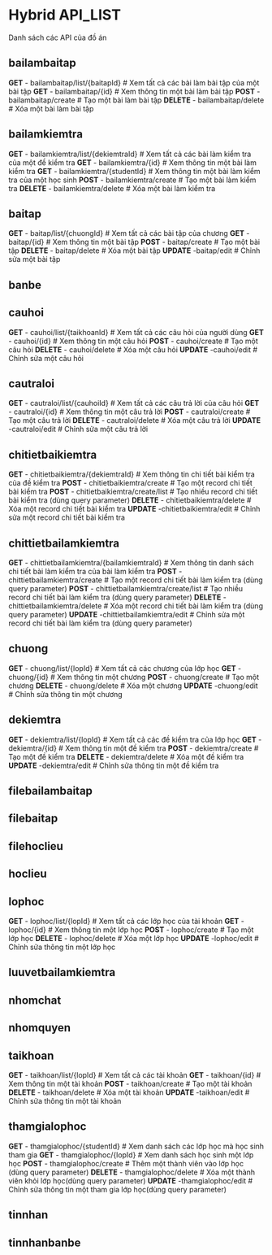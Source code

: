 # Hybrid API_LIST

Danh sách các API của đồ án

## bailambaitap

**GET** - bailambaitap/list/{baitapId} # Xem tất cả các bài làm bài tập của một bài tập
**GET** - bailambaitap/{id} # Xem thông tin một bài làm bài tập
**POST** - bailambaitap/create # Tạo một bài làm bài tập
**DELETE** - bailambaitap/delete # Xóa một bài làm bài tập

## bailamkiemtra

**GET** - bailamkiemtra/list/{dekiemtraId} # Xem tất cả các bài làm kiểm tra của một đề kiểm tra
**GET** - bailamkiemtra/{id} # Xem thông tin một bài làm kiểm tra
**GET** - bailamkiemtra/{studentId} # Xem thông tin một bài làm kiểm tra của một học sinh
**POST** - bailamkiemtra/create # Tạo một bài làm kiểm tra
**DELETE** - bailamkiemtra/delete # Xóa một bài làm kiểm tra

## baitap

**GET** - baitap/list/{chuongId} # Xem tất cả các bài tập của chương
**GET** - baitap/{id} # Xem thông tin một bài tập
**POST** - baitap/create # Tạo một bài tập
**DELETE** - baitap/delete # Xóa một bài tập
**UPDATE** -baitap/edit # Chỉnh sửa một bài tập

## banbe

## cauhoi

**GET** - cauhoi/list/{taikhoanId} # Xem tất cả các câu hỏi của người dùng
**GET** - cauhoi/{id} # Xem thông tin một câu hỏi
**POST** - cauhoi/create # Tạo một câu hỏi
**DELETE** - cauhoi/delete # Xóa một câu hỏi
**UPDATE** -cauhoi/edit # Chỉnh sửa một câu hỏi

## cautraloi

**GET** - cautraloi/list/{cauhoiId} # Xem tất cả các câu trả lời của câu hỏi
**GET** - cautraloi/{id} # Xem thông tin một câu trả lời
**POST** - cautraloi/create # Tạo một câu trả lời
**DELETE** - cautraloi/delete # Xóa một câu trả lời
**UPDATE** -cautraloi/edit # Chỉnh sửa một câu trả lời

## chitietbaikiemtra

**GET** - chitietbaikiemtra/{dekiemtraId} # Xem thông tin chi tiết bài kiểm tra của đề kiểm tra
**POST** - chitietbaikiemtra/create # Tạo một record chi tiết bài kiểm tra
**POST** - chitietbaikiemtra/create/list # Tạo nhiều record chi tiết bài kiểm tra (dùng query parameter)
**DELETE** - chitietbaikiemtra/delete # Xóa một record chi tiết bài kiểm tra
**UPDATE** -chitietbaikiemtra/edit # Chỉnh sửa một record chi tiết bài kiểm tra

## chittietbailamkiemtra

**GET** - chittietbailamkiemtra/{bailamkiemtraId} # Xem thông tin danh sách chi tiết bài làm kiểm tra của bài làm kiểm tra
**POST** - chittietbailamkiemtra/create # Tạo một record chi tiết bài làm kiểm tra (dùng query parameter)
**POST** - chittietbailamkiemtra/create/list # Tạo nhiều record chi tiết bài làm kiểm tra (dùng query parameter)
**DELETE** - chittietbailamkiemtra/delete # Xóa một record chi tiết bài làm kiểm tra (dùng query parameter)
**UPDATE** -chittietbailamkiemtra/edit # Chỉnh sửa một record chi tiết bài làm kiểm tra (dùng query parameter)

## chuong

**GET** - chuong/list/{lopId} # Xem tất cả các chương của lớp học
**GET** - chuong/{id} # Xem thông tin một chương
**POST** - chuong/create # Tạo một chương
**DELETE** - chuong/delete # Xóa một chương
**UPDATE** -chuong/edit # Chỉnh sửa thông tin một chương

## dekiemtra

**GET** - dekiemtra/list/{lopId} # Xem tất cả các đề kiểm tra của lớp học
**GET** - dekiemtra/{id} # Xem thông tin một đề kiểm tra
**POST** - dekiemtra/create # Tạo một đề kiểm tra
**DELETE** - dekiemtra/delete # Xóa một đề kiểm tra
**UPDATE** -dekiemtra/edit # Chỉnh sửa thông tin một đề kiểm tra

## filebailambaitap

## filebaitap

## filehoclieu

## hoclieu

## lophoc

**GET** - lophoc/list/{lopId} # Xem tất cả các lớp học của tài khoản
**GET** - lophoc/{id} # Xem thông tin một lớp học
**POST** - lophoc/create # Tạo một lớp học
**DELETE** - lophoc/delete # Xóa một lớp học
**UPDATE** -lophoc/edit # Chỉnh sửa thông tin một lớp học

## luuvetbailamkiemtra

## nhomchat

## nhomquyen

## taikhoan

**GET** - taikhoan/list/{lopId} # Xem tất cả các tài khoản
**GET** - taikhoan/{id} # Xem thông tin một tài khoản
**POST** - taikhoan/create # Tạo một tài khoản
**DELETE** - taikhoan/delete # Xóa một tài khoản
**UPDATE** -taikhoan/edit # Chỉnh sửa thông tin một tài khoản

## thamgialophoc

**GET** - thamgialophoc/{studentId} # Xem danh sách các lớp học mà học sinh tham gia
**GET** - thamgialophoc/{lopId} # Xem danh sách học sinh một lớp học
**POST** - thamgialophoc/create # Thêm một thành viên vào lớp học (dùng query parameter)
**DELETE** - thamgialophoc/delete # Xóa một thành viên khỏi lớp học(dùng query parameter)
**UPDATE** -thamgialophoc/edit # Chỉnh sửa thông tin một tham gia lớp học(dùng query parameter)

## tinnhan

## tinnhanbanbe
